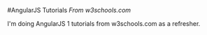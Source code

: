 #AngularJS Tutorials
_From w3schools.com_

I'm doing AngularJS 1 tutorials from w3schools.com as a refresher.